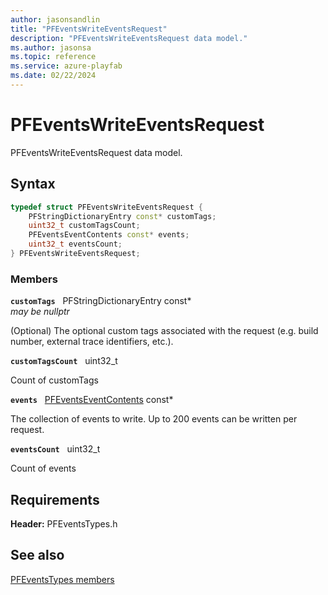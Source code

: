```yaml
---
author: jasonsandlin
title: "PFEventsWriteEventsRequest"
description: "PFEventsWriteEventsRequest data model."
ms.author: jasonsa
ms.topic: reference
ms.service: azure-playfab
ms.date: 02/22/2024
---
```


# PFEventsWriteEventsRequest  

PFEventsWriteEventsRequest data model.  

## Syntax  
  
```cpp
typedef struct PFEventsWriteEventsRequest {  
    PFStringDictionaryEntry const* customTags;  
    uint32_t customTagsCount;  
    PFEventsEventContents const* events;  
    uint32_t eventsCount;  
} PFEventsWriteEventsRequest;  
```
  
### Members  
  
**`customTags`** &nbsp; PFStringDictionaryEntry const*  
*may be nullptr*  
  
(Optional) The optional custom tags associated with the request (e.g. build number, external trace identifiers, etc.).
  
**`customTagsCount`** &nbsp; uint32_t  
  
Count of customTags
  
**`events`** &nbsp; [PFEventsEventContents](pfeventseventcontents.md) const*  
  
The collection of events to write. Up to 200 events can be written per request.
  
**`eventsCount`** &nbsp; uint32_t  
  
Count of events
  
  
## Requirements  
  
**Header:** PFEventsTypes.h
  
## See also  
[PFEventsTypes members](../pfeventstypes_members.md)  

  
  
